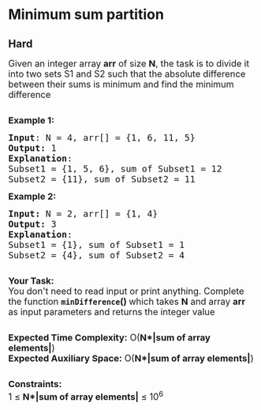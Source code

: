 # Minimum sum partition
## Hard 
<div class="problem-statement" style="user-select: auto;">
                <p style="user-select: auto;"></p><p style="user-select: auto;"><span style="font-size: 18px; user-select: auto;">Given an integer array <strong style="user-select: auto;">arr</strong> of size <strong style="user-select: auto;">N</strong>, the task is to divide it into two sets S1 and S2 such that the absolute difference between their sums is minimum and find the minimum difference</span></p>

<p style="user-select: auto;"><br style="user-select: auto;">
<span style="font-size: 18px; user-select: auto;"><strong style="user-select: auto;">Example 1:</strong></span></p>

<pre style="user-select: auto;"><span style="font-size: 18px; user-select: auto;"><strong style="user-select: auto;">Input</strong>: N = 4, arr[] = {1, 6, 11, 5}</span> <span style="font-size: 18px; user-select: auto;">
<strong style="user-select: auto;">Output:</strong> 1
<strong style="user-select: auto;">Explanation</strong>: </span>
<span style="font-size: 18px; user-select: auto;">Subset1 = {1, 5, 6}, sum of Subset1 = 12 
Subset2 = {11}, sum of Subset2 = 11  </span> </pre>

<div style="user-select: auto;"><span style="font-size: 18px; user-select: auto;"><strong style="user-select: auto;">Example 2:</strong></span></div>

<pre style="user-select: auto;"><span style="font-size: 18px; user-select: auto;"><strong style="user-select: auto;">Input: </strong>N = 2, arr[] = {1, 4}
<strong style="user-select: auto;">Output: </strong>3
<strong style="user-select: auto;">Explanation</strong>: 
Subset1 = {1}, sum of Subset1 = 1
Subset2 = {4}, sum of Subset2 = 4</span></pre>

<p style="user-select: auto;"><br style="user-select: auto;">
<span style="font-size: 18px; user-select: auto;"><strong style="user-select: auto;">Your Task:&nbsp;&nbsp;</strong><br style="user-select: auto;">
You don't need to read input or print anything. Complete the function <strong style="user-select: auto;"><code style="user-select: auto;">minDifference</code>()&nbsp;</strong>which takes <strong style="user-select: auto;">N</strong> and array <strong style="user-select: auto;">arr </strong>as input parameters and returns the integer value</span></p>

<p style="user-select: auto;"><br style="user-select: auto;">
<span style="font-size: 18px; user-select: auto;"><strong style="user-select: auto;">Expected Time Complexity:</strong> O(<strong style="user-select: auto;">N*|sum of array elements|</strong>)<br style="user-select: auto;">
<strong style="user-select: auto;">Expected Auxiliary Space:</strong> O(<strong style="user-select: auto;">N*|sum of array elements|</strong>)</span></p>

<p style="user-select: auto;"><br style="user-select: auto;">
<span style="font-size: 18px; user-select: auto;"><strong style="user-select: auto;">Constraints:</strong><br style="user-select: auto;">
1 ≤&nbsp;<strong style="user-select: auto;">N*|sum of array elements|</strong> ≤ 10<sup style="user-select: auto;">6</sup></span></p>
 <p style="user-select: auto;"></p>
            </div>